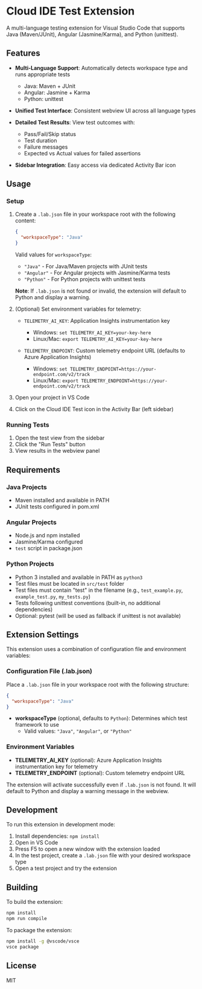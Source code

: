 # Cloud IDE Test Extension

A multi-language testing extension for Visual Studio Code that supports Java (Maven/JUnit), Angular (Jasmine/Karma), and Python (unittest).

## Features

- **Multi-Language Support**: Automatically detects workspace type and runs appropriate tests
  - Java: Maven + JUnit
  - Angular: Jasmine + Karma
  - Python: unittest

- **Unified Test Interface**: Consistent webview UI across all language types

- **Detailed Test Results**: View test outcomes with:
  - Pass/Fail/Skip status
  - Test duration
  - Failure messages
  - Expected vs Actual values for failed assertions

- **Sidebar Integration**: Easy access via dedicated Activity Bar icon

## Usage

### Setup

1. Create a `.lab.json` file in your workspace root with the following content:

   ```json
   {
     "workspaceType": "Java"
   }
   ```

   Valid values for `workspaceType`:
   - `"Java"` - For Java/Maven projects with JUnit tests
   - `"Angular"` - For Angular projects with Jasmine/Karma tests
   - `"Python"` - For Python projects with unittest tests

   **Note**: If `.lab.json` is not found or invalid, the extension will default to Python and display a warning.

2. (Optional) Set environment variables for telemetry:
   - `TELEMETRY_AI_KEY`: Application Insights instrumentation key
     - Windows: `set TELEMETRY_AI_KEY=your-key-here`
     - Linux/Mac: `export TELEMETRY_AI_KEY=your-key-here`
   
   - `TELEMETRY_ENDPOINT`: Custom telemetry endpoint URL (defaults to Azure Application Insights)
     - Windows: `set TELEMETRY_ENDPOINT=https://your-endpoint.com/v2/track`
     - Linux/Mac: `export TELEMETRY_ENDPOINT=https://your-endpoint.com/v2/track`

3. Open your project in VS Code

4. Click on the Cloud IDE Test icon in the Activity Bar (left sidebar)

### Running Tests

1. Open the test view from the sidebar
2. Click the "Run Tests" button
3. View results in the webview panel

## Requirements

### Java Projects
- Maven installed and available in PATH
- JUnit tests configured in pom.xml

### Angular Projects
- Node.js and npm installed
- Jasmine/Karma configured
- `test` script in package.json

### Python Projects
- Python 3 installed and available in PATH as `python3`
- Test files must be located in `src/test` folder
- Test files must contain "test" in the filename (e.g., `test_example.py`, `example_test.py`, `my_tests.py`)
- Tests following unittest conventions (built-in, no additional dependencies)
- Optional: pytest (will be used as fallback if unittest is not available)

## Extension Settings

This extension uses a combination of configuration file and environment variables:

### Configuration File (.lab.json)

Place a `.lab.json` file in your workspace root with the following structure:

```json
{
  "workspaceType": "Java"
}
```

- **workspaceType** (optional, defaults to `Python`): Determines which test framework to use
  - Valid values: `"Java"`, `"Angular"`, or `"Python"`

### Environment Variables

- **TELEMETRY_AI_KEY** (optional): Azure Application Insights instrumentation key for telemetry
- **TELEMETRY_ENDPOINT** (optional): Custom telemetry endpoint URL

The extension will activate successfully even if `.lab.json` is not found. It will default to Python and display a warning message in the webview.

## Development

To run this extension in development mode:

1. Install dependencies: `npm install`
2. Open in VS Code
3. Press F5 to open a new window with the extension loaded
4. In the test project, create a `.lab.json` file with your desired workspace type
5. Open a test project and try the extension

## Building

To build the extension:

```bash
npm install
npm run compile
```

To package the extension:

```bash
npm install -g @vscode/vsce
vsce package
```

## License

MIT

